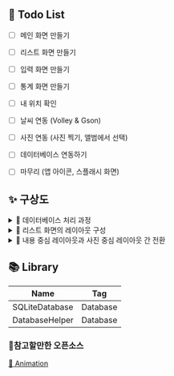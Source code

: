 ## 💭  Todo List

 - [ ] 메인 화면 만들기
 - [ ] 리스트 화면 만들기
 - [ ] 입력 화면 만들기
 - [ ] 통계 화면 만들기
 - [ ] 내 위치 확인
 - [ ] 날씨 연동 (Volley & Gson)
 - [ ] 사진 연동 (사진 찍기, 앨범에서 선택)
 - [ ] 데이터베이스 연동하기
 - [ ] 마무리 (앱 아이콘, 스플래시 화면) 

 
##  ✨ 구상도

<details markdown="1">

<summary>🐾 데이터베이스 처리 과정</summary>


![Untitled Diagram drawio (2)](https://user-images.githubusercontent.com/54762273/152700266-fbb13f71-0534-4f0e-92d0-9213893abbb7.png)



</details>

<details markdown="1">

<summary>🐾 리스트 화면의 레이아웃 구성</summary>

![Untitled Diagram drawio (4)](https://user-images.githubusercontent.com/54762273/152699690-08a44eea-20f6-4cc0-8852-196dd91d63d6.png)
</details>

<details markdown="1">
<summary>🐾 내용 중심 레이아웃과 사진 중심 레이아웃 간 전환</summary>

![Untitled Diagram drawio (6)](https://user-images.githubusercontent.com/54762273/152699956-28463685-ca76-4714-ac0b-e2e299c6a955.png)
</details>


##  📚 Library

| Name |Tag |
|--|--|
| SQLiteDatabase | Database  |
| DatabaseHelper| Database|


### 🐾참고할만한 오픈소스
<a href = "https://github.com/daimajia/AndroidViewAnimations"> 📍 Animation </a>
